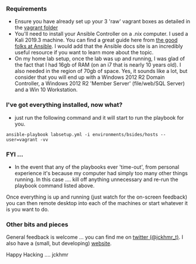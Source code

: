 ### Requirements
- Ensure you have already set up your 3 'raw' vagrant boxes as detailed in the <a href="https://github.com/jckhmr/adlab/vagrant" target="_blank">vagrant folder</a>
- You'll need to install your Ansible Controller on a .nix computer.  I used a Kali 2019.3 machine.  You can find a great guide here from <a href="https://docs.ansible.com/ansible/latest/installation_guide/intro_installation.html" target="_blank">the good folks at Ansible</a>.  I would add that the Ansible docs site is an incredibly useful resource if you want to learn more about the topic.
- On my home lab setup, once the lab was up and running, I was glad of the fact that I had 16gb of RAM (on an i7 that is nearly 10 years old).  I also needed in the region of 70gb of space.  Yes, it sounds like a lot, but consider that you will end up with a Windows 2012 R2 Domain Controller, a Windows 2012 R2 'Member Server' (file/web/SQL Server) and a Win 10 Workstation. 

### I've got everything installed, now what?
- just run the following command and it will start to run the playbook for you.

```ansible-playbook labsetup.yml -i environments/bsides/hosts --user=vagrant -vv```

### FYI ...
- In the event that any of the playbooks ever 'time-out', from personal experience it's because my computer had simply too many other things running.  In this case .... kill off anything unnecessary and re-run the playbook command listed above.

Once everything is up and running (just watch for the on-screen feedback) you can then remote desktop into each of the machines or start whatever it is you want to do.

### Other bits and pieces
General feedback is welcome ... you can find me on <a href="https://twitter.com/jckhmr_t" target="_blank">twitter (@jckhmr_t)</a>.  I also have a (small, but developing) <a href="https://jckhmr.net" target="_blank">website</a>.  

Happy Hacking .... jckhmr
